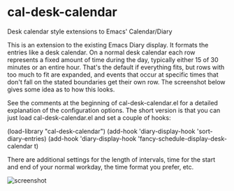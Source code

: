# cal-desk-calendar
Desk calendar style extensions to Emacs' Calendar/Diary

This is an extension to the existing Emacs Diary display.  It formats the
entries like a desk calendar.  On a normal desk calendar each row represents
a fixed amount of time during the day, typically either 15 of 30 minutes or
an entire hour.  That's the default if everything fits, but rows with too much
to fit are expanded, and events that occur at specific times that don't fall
on the stated boundaries get their own row.  The screenshot below gives some
idea as to how this looks.

See the comments at the beginning of cal-desk-calendar.el for a detailed
explanation of the configuration options.  The short version is that you can
just load cal-desk-calendar.el and set a couple of hooks:

  (load-library "cal-desk-calendar")
  (add-hook 'diary-display-hook 'sort-diary-entries)
  (add-hook 'diary-display-hook 'fancy-schedule-display-desk-calendar t)

There are additional settings for the length of intervals, time for the start
and end of your normal workday, the time format you prefer, etc.

![screenshot](https://github.com/dgulledge/cal-desk-calendar/edit/master/Emacs-Desk-Calendar-screenshot.png "Emacs Desk Calendar screenshot")


